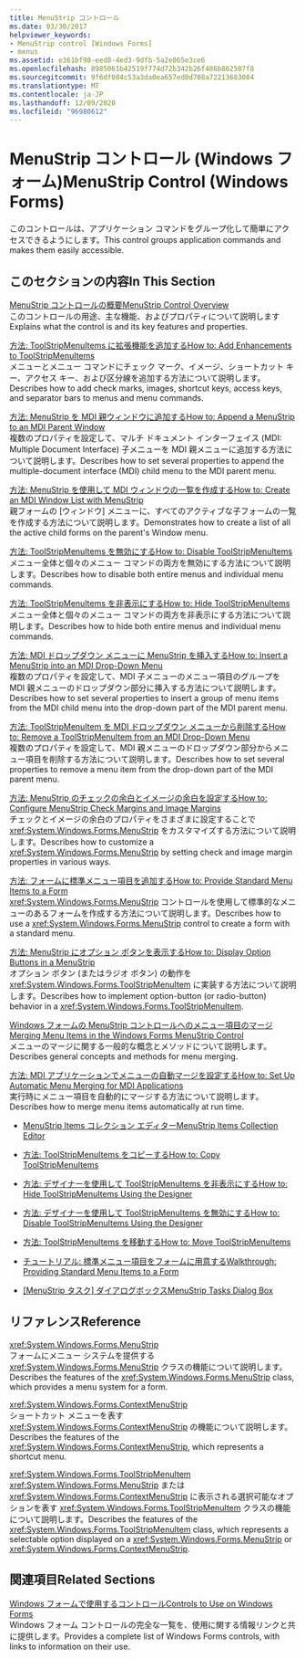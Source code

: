 ```yaml
---
title: MenuStrip コントロール
ms.date: 03/30/2017
helpviewer_keywords:
- MenuStrip control [Windows Forms]
- menus
ms.assetid: e361bf98-eed8-4ed3-9dfb-5a2e865e3ce6
ms.openlocfilehash: 8985061b42519f774d72b342b26f486b862507f8
ms.sourcegitcommit: 9f6df084c53a3da0ea657ed0d708a72213683084
ms.translationtype: MT
ms.contentlocale: ja-JP
ms.lasthandoff: 12/09/2020
ms.locfileid: "96980612"
---
```

# <a name="menustrip-control-windows-forms"></a><span data-ttu-id="a5054-102">MenuStrip コントロール (Windows フォーム)</span><span class="sxs-lookup"><span data-stu-id="a5054-102">MenuStrip Control (Windows Forms)</span></span>

<span data-ttu-id="a5054-103">このコントロールは、アプリケーション コマンドをグループ化して簡単にアクセスできるようにします。</span><span class="sxs-lookup"><span data-stu-id="a5054-103">This control groups application commands and makes them easily accessible.</span></span>  
  
## <a name="in-this-section"></a><span data-ttu-id="a5054-104">このセクションの内容</span><span class="sxs-lookup"><span data-stu-id="a5054-104">In This Section</span></span>  

 [<span data-ttu-id="a5054-105">MenuStrip コントロールの概要</span><span class="sxs-lookup"><span data-stu-id="a5054-105">MenuStrip Control Overview</span></span>](menustrip-control-overview-windows-forms.md)  
 <span data-ttu-id="a5054-106">このコントロールの用途、主な機能、およびプロパティについて説明します</span><span class="sxs-lookup"><span data-stu-id="a5054-106">Explains what the control is and its key features and properties.</span></span>  
  
 [<span data-ttu-id="a5054-107">方法: ToolStripMenuItems に拡張機能を追加する</span><span class="sxs-lookup"><span data-stu-id="a5054-107">How to: Add Enhancements to ToolStripMenuItems</span></span>](how-to-add-enhancements-to-toolstripmenuitems.md)  
 <span data-ttu-id="a5054-108">メニューとメニュー コマンドにチェック マーク、イメージ、ショートカット キー、アクセス キー、および区分線を追加する方法について説明します。</span><span class="sxs-lookup"><span data-stu-id="a5054-108">Describes how to add check marks, images, shortcut keys, access keys, and separator bars to menus and menu commands.</span></span>  
  
 [<span data-ttu-id="a5054-109">方法: MenuStrip を MDI 親ウィンドウに追加する</span><span class="sxs-lookup"><span data-stu-id="a5054-109">How to: Append a MenuStrip to an MDI Parent Window</span></span>](how-to-append-a-menustrip-to-an-mdi-parent-window-windows-forms.md)  
 <span data-ttu-id="a5054-110">複数のプロパティを設定して、マルチ ドキュメント インターフェイス (MDI: Multiple Document Interface) 子メニューを MDI 親メニューに追加する方法について説明します。</span><span class="sxs-lookup"><span data-stu-id="a5054-110">Describes how to set several properties to append the multiple-document interface (MDI) child menu to the MDI parent menu.</span></span>  
  
 [<span data-ttu-id="a5054-111">方法: MenuStrip を使用して MDI ウィンドウの一覧を作成する</span><span class="sxs-lookup"><span data-stu-id="a5054-111">How to: Create an MDI Window List with MenuStrip</span></span>](how-to-create-an-mdi-window-list-with-menustrip-windows-forms.md)  
 <span data-ttu-id="a5054-112">親フォームの [ウィンドウ] メニューに、すべてのアクティブな子フォームの一覧を作成する方法について説明します。</span><span class="sxs-lookup"><span data-stu-id="a5054-112">Demonstrates how to create a list of all the active child forms on the parent's Window menu.</span></span>  
  
 [<span data-ttu-id="a5054-113">方法: ToolStripMenuItems を無効にする</span><span class="sxs-lookup"><span data-stu-id="a5054-113">How to: Disable ToolStripMenuItems</span></span>](how-to-disable-toolstripmenuitems.md)  
 <span data-ttu-id="a5054-114">メニュー全体と個々のメニュー コマンドの両方を無効にする方法について説明します。</span><span class="sxs-lookup"><span data-stu-id="a5054-114">Describes how to disable both entire menus and individual menu commands.</span></span>  
  
 [<span data-ttu-id="a5054-115">方法: ToolStripMenuItems を非表示にする</span><span class="sxs-lookup"><span data-stu-id="a5054-115">How to: Hide ToolStripMenuItems</span></span>](how-to-hide-toolstripmenuitems.md)  
 <span data-ttu-id="a5054-116">メニュー全体と個々のメニュー コマンドの両方を非表示にする方法について説明します。</span><span class="sxs-lookup"><span data-stu-id="a5054-116">Describes how to hide both entire menus and individual menu commands.</span></span>  
  
 [<span data-ttu-id="a5054-117">方法: MDI ドロップダウン メニューに MenuStrip を挿入する</span><span class="sxs-lookup"><span data-stu-id="a5054-117">How to: Insert a MenuStrip into an MDI Drop-Down Menu</span></span>](how-to-insert-a-menustrip-into-an-mdi-drop-down-menu-windows-forms.md)  
 <span data-ttu-id="a5054-118">複数のプロパティを設定して、MDI 子メニューのメニュー項目のグループを MDI 親メニューのドロップダウン部分に挿入する方法について説明します。</span><span class="sxs-lookup"><span data-stu-id="a5054-118">Describes how to set several properties to insert a group of menu items from the MDI child menu into the drop-down part of the MDI parent menu.</span></span>  
  
 [<span data-ttu-id="a5054-119">方法: ToolStripMenuItem を MDI ドロップダウン メニューから削除する</span><span class="sxs-lookup"><span data-stu-id="a5054-119">How to: Remove a ToolStripMenuItem from an MDI Drop-Down Menu</span></span>](how-to-remove-a-toolstripmenuitem-from-an-mdi-drop-down-menu-windows-forms.md)  
 <span data-ttu-id="a5054-120">複数のプロパティを設定して、MDI 親メニューのドロップダウン部分からメニュー項目を削除する方法について説明します。</span><span class="sxs-lookup"><span data-stu-id="a5054-120">Describes how to set several properties to remove a menu item from the drop-down part of the MDI parent menu.</span></span>  
  
 [<span data-ttu-id="a5054-121">方法: MenuStrip のチェックの余白とイメージの余白を設定する</span><span class="sxs-lookup"><span data-stu-id="a5054-121">How to: Configure MenuStrip Check Margins and Image Margins</span></span>](how-to-configure-menustrip-check-margins-and-image-margins.md)  
 <span data-ttu-id="a5054-122">チェックとイメージの余白のプロパティをさまざまに設定することで <xref:System.Windows.Forms.MenuStrip> をカスタマイズする方法について説明します。</span><span class="sxs-lookup"><span data-stu-id="a5054-122">Describes how to customize a <xref:System.Windows.Forms.MenuStrip> by setting check and image margin properties in various ways.</span></span>  
  
 [<span data-ttu-id="a5054-123">方法: フォームに標準メニュー項目を追加する</span><span class="sxs-lookup"><span data-stu-id="a5054-123">How to: Provide Standard Menu Items to a Form</span></span>](how-to-provide-standard-menu-items-to-a-form.md)  
 <span data-ttu-id="a5054-124"><xref:System.Windows.Forms.MenuStrip> コントロールを使用して標準的なメニューのあるフォームを作成する方法について説明します。</span><span class="sxs-lookup"><span data-stu-id="a5054-124">Describes how to use a <xref:System.Windows.Forms.MenuStrip> control to create a form with a standard menu.</span></span>  
  
 [<span data-ttu-id="a5054-125">方法: MenuStrip にオプション ボタンを表示する</span><span class="sxs-lookup"><span data-stu-id="a5054-125">How to: Display Option Buttons in a MenuStrip</span></span>](how-to-display-option-buttons-in-a-menustrip-windows-forms.md)  
 <span data-ttu-id="a5054-126">オプション ボタン (またはラジオ ボタン) の動作を <xref:System.Windows.Forms.ToolStripMenuItem> に実装する方法について説明します。</span><span class="sxs-lookup"><span data-stu-id="a5054-126">Describes how to implement option-button (or radio-button) behavior in a <xref:System.Windows.Forms.ToolStripMenuItem>.</span></span>  
  
 [<span data-ttu-id="a5054-127">Windows フォームの MenuStrip コントロールへのメニュー項目のマージ</span><span class="sxs-lookup"><span data-stu-id="a5054-127">Merging Menu Items in the Windows Forms MenuStrip Control</span></span>](merging-menu-items-in-the-windows-forms-menustrip-control.md)  
 <span data-ttu-id="a5054-128">メニューのマージに関する一般的な概念とメソッドについて説明します。</span><span class="sxs-lookup"><span data-stu-id="a5054-128">Describes general concepts and methods for menu merging.</span></span>  
  
 [<span data-ttu-id="a5054-129">方法: MDI アプリケーションでメニューの自動マージを設定する</span><span class="sxs-lookup"><span data-stu-id="a5054-129">How to: Set Up Automatic Menu Merging for MDI Applications</span></span>](how-to-set-up-automatic-menu-merging-for-mdi-applications.md)  
 <span data-ttu-id="a5054-130">実行時にメニュー項目を自動的にマージする方法について説明します。</span><span class="sxs-lookup"><span data-stu-id="a5054-130">Describes how to merge menu items automatically at run time.</span></span>  
  
- <span data-ttu-id="a5054-131">[MenuStrip Items コレクション エディター](/previous-versions/visualstudio/visual-studio-2010/ms233625(v=vs.100))</span><span class="sxs-lookup"><span data-stu-id="a5054-131">[MenuStrip Items Collection Editor](/previous-versions/visualstudio/visual-studio-2010/ms233625(v=vs.100))</span></span>  
  
- [<span data-ttu-id="a5054-132">方法: ToolStripMenuItems をコピーする</span><span class="sxs-lookup"><span data-stu-id="a5054-132">How to: Copy ToolStripMenuItems</span></span>](how-to-copy-toolstripmenuitems.md)  
  
- [<span data-ttu-id="a5054-133">方法: デザイナーを使用して ToolStripMenuItems を非表示にする</span><span class="sxs-lookup"><span data-stu-id="a5054-133">How to: Hide ToolStripMenuItems Using the Designer</span></span>](how-to-hide-toolstripmenuitems-using-the-designer.md)  
  
- [<span data-ttu-id="a5054-134">方法: デザイナーを使用して ToolStripMenuItems を無効にする</span><span class="sxs-lookup"><span data-stu-id="a5054-134">How to: Disable ToolStripMenuItems Using the Designer</span></span>](how-to-disable-toolstripmenuitems-using-the-designer.md)  
  
- [<span data-ttu-id="a5054-135">方法: ToolStripMenuItems を移動する</span><span class="sxs-lookup"><span data-stu-id="a5054-135">How to: Move ToolStripMenuItems</span></span>](how-to-move-toolstripmenuitems.md)  
  
- [<span data-ttu-id="a5054-136">チュートリアル: 標準メニュー項目をフォームに用意する</span><span class="sxs-lookup"><span data-stu-id="a5054-136">Walkthrough: Providing Standard Menu Items to a Form</span></span>](walkthrough-providing-standard-menu-items-to-a-form.md)  
  
- <span data-ttu-id="a5054-137">[[MenuStrip タスク] ダイアログボックス](/previous-versions/visualstudio/visual-studio-2010/ms233645(v=vs.100))</span><span class="sxs-lookup"><span data-stu-id="a5054-137">[MenuStrip Tasks Dialog Box](/previous-versions/visualstudio/visual-studio-2010/ms233645(v=vs.100))</span></span>  
  
## <a name="reference"></a><span data-ttu-id="a5054-138">リファレンス</span><span class="sxs-lookup"><span data-stu-id="a5054-138">Reference</span></span>  

 <xref:System.Windows.Forms.MenuStrip>  
 <span data-ttu-id="a5054-139">フォームにメニュー システムを提供する <xref:System.Windows.Forms.MenuStrip> クラスの機能について説明します。</span><span class="sxs-lookup"><span data-stu-id="a5054-139">Describes the features of the <xref:System.Windows.Forms.MenuStrip> class, which provides a menu system for a form.</span></span>  
  
 <xref:System.Windows.Forms.ContextMenuStrip>  
 <span data-ttu-id="a5054-140">ショートカット メニューを表す <xref:System.Windows.Forms.ContextMenuStrip> の機能について説明します。</span><span class="sxs-lookup"><span data-stu-id="a5054-140">Describes the features of the <xref:System.Windows.Forms.ContextMenuStrip>, which represents a shortcut menu.</span></span>  
  
 <xref:System.Windows.Forms.ToolStripMenuItem>  
 <span data-ttu-id="a5054-141"><xref:System.Windows.Forms.MenuStrip> または <xref:System.Windows.Forms.ContextMenuStrip> に表示される選択可能なオプションを表す <xref:System.Windows.Forms.ToolStripMenuItem> クラスの機能について説明します。</span><span class="sxs-lookup"><span data-stu-id="a5054-141">Describes the features of the <xref:System.Windows.Forms.ToolStripMenuItem> class, which represents a selectable option displayed on a <xref:System.Windows.Forms.MenuStrip> or <xref:System.Windows.Forms.ContextMenuStrip>.</span></span>  
  
## <a name="related-sections"></a><span data-ttu-id="a5054-142">関連項目</span><span class="sxs-lookup"><span data-stu-id="a5054-142">Related Sections</span></span>  

 [<span data-ttu-id="a5054-143">Windows フォームで使用するコントロール</span><span class="sxs-lookup"><span data-stu-id="a5054-143">Controls to Use on Windows Forms</span></span>](controls-to-use-on-windows-forms.md)  
 <span data-ttu-id="a5054-144">Windows フォーム コントロールの完全な一覧を、使用に関する情報リンクと共に提供します。</span><span class="sxs-lookup"><span data-stu-id="a5054-144">Provides a complete list of Windows Forms controls, with links to information on their use.</span></span>
